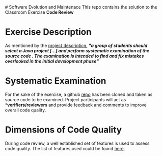 # Software Evolution and Maintenace
This repo contains the solution to the Classroom Exercise **Code Review**

# Exercise Description
As mentioned by the [project description](/CodeReviewExercise.pdf), ***"a group of students should select a Java project [...] and perform systematic examination of the source code . The examination is intended to find and fix mistakes overlooked in the initial development phase"*** 

# Systematic Examination
For the sake of the exercise, a github [repo](https://github.com/rajyash1904/ATM-Machine.giteviewers) has been cloned and taken as source code to be examined.
Project participants will act as ***verifiers/reviewers** and provide feedback and comments to improve overall code quality.

# Dimensions of Code Quality
During code review, a well established set of features is used to assess code quality. The list of features used could be found [here](https://www.liberty.edu/media/1414/%5B6401%5Dcode_review_checklist.pdf).  
